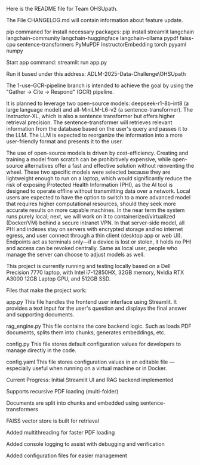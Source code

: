 Here is the README file for Team OHSUpath.

The File CHANGELOG.md will contain information about feature update.


pip commaned for install necessary packages:
pip install streamlit langchain langchain-community langchain-huggingface langchain-ollama pypdf faiss-cpu sentence-transformers PyMuPDF InstructorEmbedding torch pyyaml numpy

Start app command:
streamlit run app.py

Run it based under this address:
ADLM-2025-Data-Challenge\OHSUpath



The 1-use-GCR-pipeline branch is intended to achieve the goal by using the "Gather → Cite → Respond" (GCR) pipeline.

It is planned to leverage two open-source models: deepseek-r1-8b-int8 (a large language model) and all-MiniLM-L6-v2 (a sentence-transformer). The Instructor-XL, which is also a sentence transformer but offers higher retrieval precision. The sentence-transformer will retrieves relevant information from the database based on the user's query and passes it to the LLM. The LLM is expected to reorganize the information into a more user-friendly format and presents it to the user.

The use of open-source models is driven by cost-efficiency. Creating and training a model from scratch can be prohibitively expensive, while open-source alternatives offer a fast and effective solution without reinventing the wheel. These two specific models were selected because they are lightweight enough to run on a laptop, which would significantly reduce the risk of exposing Protected Health Information (PHI), as the AI tool is designed to operate offline without transmitting data over a network. Local users are expected to have the option to switch to a more advanced model that requires higher computational resources, should they seek more accurate results on more capable machines. In the near term the system runs purely local; next, we will work on it to containerized/virtualized (Docker/VM) behind a secure intranet VPN. In that server-side model, all PHI and indexes stay on servers with encrypted storage and no internet egress, and user connect through a thin client (desktop app or web UI). Endpoints act as terminals only—if a device is lost or stolen, it holds no PHI and access can be revoked centrally. Same as local user, people who manage the server can choose to adjust models as well.

This project is currently running and testing locally based on a Dell Precision 7770 laptop, with Intel i7-12850HX, 32GB memory, Nvidia RTX A3000 12GB Laptop GPU, and 512GB SSD.

Files that make the project work:

app.py
This file handles the frontend user interface using Streamlit. It provides a text input for the user's question and displays the final answer and supporting documents.

rag_engine.py
This file contains the core backend logic. Such as loads PDF documents, splits them into chunks, generates embeddings, etc.

config.py
This file stores default configuration values for developers to manage directly in the code.

config.yaml
This file stores configuration values in an editable file — especially useful when running on a virtual machine or in Docker.


Current Progress:
Initial Streamlit UI and RAG backend implemented

Supports recursive PDF loading (multi-folder)

Documents are split into chunks and embedded using sentence-transformers

FAISS vector store is built for retrieval

Added multithreading for faster PDF loading

Added console logging to assist with debugging and verification

Added configuration files for easier management



